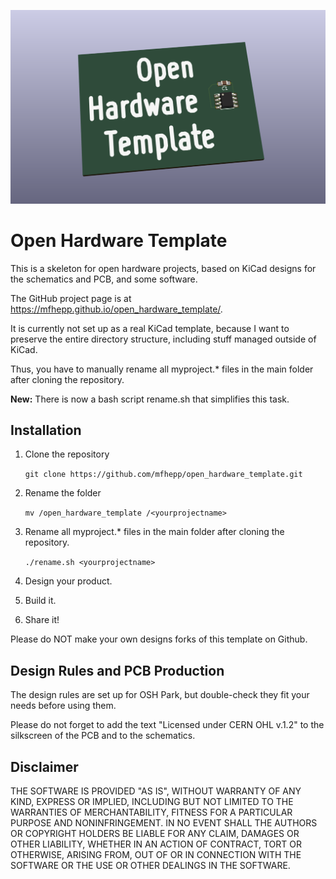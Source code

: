 ![Open Hardware Template](https://raw.githubusercontent.com/mfhepp/open_hardware_template/master/hero.png)

# Open Hardware Template
This is a skeleton for open hardware projects, based on KiCad designs for the schematics and PCB, and some software. 

The GitHub project page is at https://mfhepp.github.io/open_hardware_template/.

It is currently not set up as a real KiCad template, because I want to preserve the entire directory structure, including stuff managed outside of KiCad.

Thus, you have to manually rename all myproject.* files in the main folder
after cloning the repository.

**New:** There is now a bash script rename.sh that simplifies this task.

## Installation

1. Clone the repository

    `git clone https://github.com/mfhepp/open_hardware_template.git`
2. Rename the folder

    `mv /open_hardware_template /<yourprojectname>`
3. Rename all myproject.* files in the main folder after cloning the repository.

    `./rename.sh <yourprojectname>`
4. Design your product.
5. Build it.
6. Share it!

Please do NOT make your own designs forks of this template on Github.

## Design Rules and PCB Production
The design rules are set up for OSH Park, but double-check they fit your needs before using them. 

Please do not forget to add the text "Licensed under CERN OHL v.1.2" to the silkscreen of the PCB and to the schematics.

## Disclaimer
THE SOFTWARE IS PROVIDED "AS IS", WITHOUT WARRANTY OF ANY KIND, EXPRESS OR
IMPLIED, INCLUDING BUT NOT LIMITED TO THE WARRANTIES OF MERCHANTABILITY,
FITNESS FOR A PARTICULAR PURPOSE AND NONINFRINGEMENT. IN NO EVENT SHALL THE
AUTHORS OR COPYRIGHT HOLDERS BE LIABLE FOR ANY CLAIM, DAMAGES OR OTHER
LIABILITY, WHETHER IN AN ACTION OF CONTRACT, TORT OR OTHERWISE, ARISING FROM,
OUT OF OR IN CONNECTION WITH THE SOFTWARE OR THE USE OR OTHER DEALINGS IN THE
SOFTWARE.
